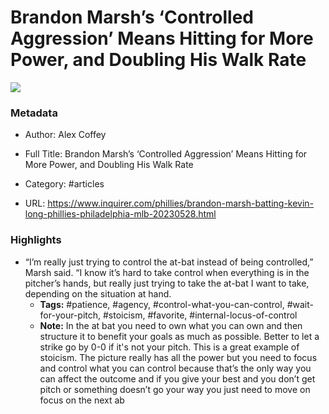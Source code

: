 # Brandon Marsh’s ‘Controlled Aggression’ Means Hitting for More Power, and Doubling His Walk Rate

![](https://readwise-assets.s3.amazonaws.com/static/images/article1.be68295a7e40.png)

### Metadata

- Author: Alex Coffey
- Full Title: Brandon Marsh’s ‘Controlled Aggression’ Means Hitting for More Power, and Doubling His Walk Rate
- Category: #articles



- URL: https://www.inquirer.com/phillies/brandon-marsh-batting-kevin-long-phillies-philadelphia-mlb-20230528.html

### Highlights

- “I’m really just trying to control the at-bat instead of being controlled,” Marsh said. “I know it’s hard to take control when everything is in the pitcher’s hands, but really just trying to take the at-bat I want to take, depending on the situation at hand.
    - **Tags:** #patience, #agency, #control-what-you-can-control, #wait-for-your-pitch, #stoicism, #favorite, #internal-locus-of-control
    - **Note:** In the at bat you need to own what you can own and then structure it to benefit your goals as much as possible. Better to let a strike go by 0-0 if it's not your pitch. This is a great example of stoicism. The picture really has all the power but you need to focus and control what you can control because that’s the only way you can affect the outcome and if you give your best and you don’t get pitch or something doesn’t go your way you just need to move on focus on the next ab
